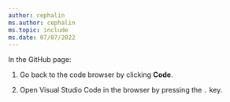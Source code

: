 ```yaml
---
author: cephalin
ms.author: cephalin
ms.topic: include
ms.date: 07/07/2022
---
```


In the GitHub page:

1. Go back to the code browser by clicking **Code**.

1. Open Visual Studio Code in the browser by pressing the `.` key.